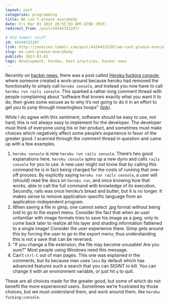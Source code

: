 ```yaml
---
layout: post
categories: programming
title: We can't please everybody
date: Fri Mar 01 2013 20:55:03 GMT-0700 (MST)
redirect_from: /post/44344332207/

# Old tumblr stuff
id: 44344332207
link: http://joneisen.tumblr.com/post/44344332207/we-cant-please-everybody
slug: we-cant-please-everybody
publish: 2013-03-01
tags: development, heroku, best practices, hacker news
---
```



Recently on [hacker news](http://news.ycombinator.com), there was a post called [Heroku fucking console](http://news.ycombinator.com/item?id=5304936), where someone created a work-around because heroku had removed the functionality to simply call `heroku console`, and instead you now have to call `heroku run rails console`. This sparked a rather long comment thread with people complaining about “software that knows exactly what you want it to do, then gives some excuse as to why it’s not going to do it in an effort to get you to jump through meaningless hoops” ([link](http://news.ycombinator.com/item?id=5305056)).

While I do agree with this sentiment, software should be easy to use, not hard; this is not always easy to implement for the developer. The developer must think of everyone using his or her product, and sometimes must make choices which negatively affect some people’s experience in favor of the greater good. I scanned through the comment thread in question and came up with a few examples.

1.  `heroku console` is now `heroku run rails console`. There’s two good
    explanations here. `heroku console` spins up a new dyno and calls
    `rails console` for you to use. A new user might not know that by
    calling this command he is in fact being charged for the costs of
    running that one-off process. By explicitly saying
    `heroku run rails console`, a user will (should) read the docs on
    `heroku run`, and once knowing how that works, able to call the full
    command with knowledge of its execution. Secondly, rails was once
    heroku’s bread and butter, but it is no longer. It makes sense to
    remove application-specific language from an application-independent
    program.
2.  When saving a file in gimp, one cannot select .jpg format without
    being told to go to the export menu. Consider the fact that when an
    user unfamiliar with image formats tries to save his image as a
    jpeg, only to come back later to realize all his layer and shading
    information flattened to a single image! Consider the user
    experience there. Gimp gets around this by forcing the user to go to
    the export menu; thus understanding this is not a save that can be
    reversed.
3.  "If you change a file extension, the file may become unusable! Are
    you sure?" Most people using Windows need this message.
4.  Can’t `ctrl-C` out of man pages. This one was explained in the
    comments, but its because man uses `less` by default which has
    advanced features such a search that you can SIGINT to kill. You can
    change it with an environment variable, or just hit `q` to quit.

These are all choices made for the greater good, but some of which do not benefit the more experienced users. Sometimes we’re frustrated by those choices, but we must understand them, and work around them, like `heroku fucking:console`.
